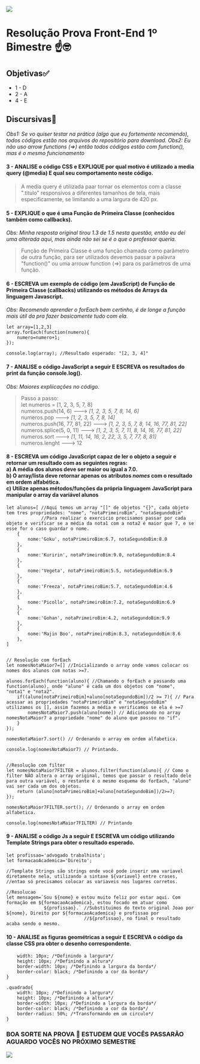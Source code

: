 <a href="https://www.youtube.com/watch?v=nwuW98yLsgY"><img src="https://media1.tenor.com/m/Zf35nqIQW2cAAAAd/shikanoko-nokonoko-koshitantan-my-deer-friend-nokatan.gif"></a>
# Resolução Prova Front-End 1º Bimestre ☝️🤓
## Objetivas✅
- 1 - D
- 2 - A
- 4 - E

## Discursivas📝
*Obs1: Se vo quiser testar na prática (algo que eu fortemente recomendo), todos códigos estão nos arquivos do repositório para download.*
*Obs2: Eu não uso arrow functions (=>) então todos códigos estão com function(), mas é o mesmo funcionamento*
#### 3 - ANALISE o código CSS  e EXPLIQUE por qual motivo é utilizado a media query (@media) E qual seu comportamento neste código.
>A media query é utilizada paar tornar os elementos com a classe ".titulo" responsivos a diferentes tamanhos de tela, mais especificamente, se limitando a uma largura de 420 px.

#### 5 - EXPLIQUE o que é uma Função de Primeira Classe (conhecidos também como callbacks).
*Obs: Minha resposta original tirou 1.3 de 1.5 nesta questão, então eu dei uma alterada aqui, mas ainda não sei se é o que o professor queria.*
>Função de Primeira Classe é uma função chamada como parâmetro de outra função, para ser utilizados devemos passar a palavra "function()" ou uma arrouw function (=>) para os parâmetros de uma função.

#### 6 - ESCREVA um exemplo de código (em JavaScript) de Função de Primeira Classe (callbacks) utilizando os métodos de Arrays da linguagem Javascript.
*Obs: Recomendo aprender o forEach bem certinho, é de longe a função mais útil da pra fazer basicamente tudo com ela.*
```
let array=[1,2,3]
array.forEach(function(numero){
    numero=numero+1;
});

console.log(array); //Resultado esperado: "[2, 3, 4]"
```


#### 7 - ANALISE o código JavaScript a seguir E ESCREVA os resultados do print da função console.log().
*Obs: Maiores expliicações no código.*
>Passo a passo:<br>let numeros = [1, 2, 3, 5, 7, 8]<br>numeros.push(14, 6) ---> *[1, 2, 3, 5, 7, 8, 14, 6]*<br>numeros.pop ---> *[1, 2, 3, 5, 7, 8, 14]*<br>numeros.push(16, 77, 81, 22) ---> *[1, 2, 3, 5, 7, 8, 14, 16, 77, 81, 22]*<br>numeros.splice(5, 0, 11) ---> *[1, 2, 3, 5, 7, 11, 8, 14, 16, 77, 81, 22]*<br>numeros.sort ---> *[1, 11, 14, 16, 2, 22, 3, 5, 7, 77, 8, 81]*<br>numeros.lenght ---> 12

#### 8 - ESCREVA um código JavaScript capaz de ler o objeto a seguir e retornar um resultado com as seguintes regras:<br> a) A média dos alunos deve ser maior ou igual a 7.0.<br>   b) O array/lista deve retornar apenas os atributos *nomes* com o resultado em ordem alfabética.<br>   c) Utilize apenas métodos/funções da própria linguagem JavaScript para manipular o array da variável alunos
```
let alunos=[ //Aqui temos um array "[]" de objetos "{}", cada objeto tem tres propriedades: "nome", "notaPrimeiroBim", "notaSegundoBim"
             //Para realizar o exercicio precisamos passar por cada objeto e verificar se a média da nota1 com a nota2 é maior que 7, e se esse for o caso guardar o nome.
    {
        nome:'Goku', notaPrimeiroBim:6.7, notaSegundoBim:8.0
    },
    {
        nome:'Kuririn', notaPrimeiroBim:9.0, notaSegundoBim:8.4
    },
    {
        nome:'Vegeta', notaPrimeiroBim:5.5, notaSegundoBim:6.9
    },
    {
        nome:'Freeza', notaPrimeiroBim:5.7, notaSegundoBim:4.6
    },
    {
        nome:'Picollo', notaPrimeiroBim:7.2, notaSegundoBim:6.9
    },
    {
        nome:'Gohan', notaPrimeiroBim:4.2, notaSegundoBim:9.9
    },
    {
        nome:'Majin Boo', notaPrimeiroBim:8.3, notaSegundoBim:8.6
    },
]


// Resolução com forEach
let nomesNotaMaior7=[] //Inicializando o array onde vamos colocar os nomes dos alunos com notas >=7.

alunos.forEach(function(aluno){ //Chamando o forEach e passando uma function(aluno), onde "aluno" é cada um dos objetos com "nome", "nota1" e "nota2".
    if((aluno[notaPrimeiroBim]+aluno[notaSegundoBim])/2 >= 7){ // Para acessar as propriedades "notaPrimeiroBim" e "notaSegundoBim" utilizamos os [], assim fazemos a média e verificamos se ela é >=7
        nomesNotaMaior7.push(aluno[nome]) // Adicionando no array nomesNotaMaior7 a propriedade "nome" do aluno que passou no "if".
    } 
});

nomesNotaMaior7.sort() // Ordenando o array em ordem alfabetica.

console.log(nomesNotaMaior7) // Printando.


//Resolução com filter
let nomesNotaMaior7FILTER = alunos.filter(function(aluno){ // Como o filter NÃO altera o array original, temos que passar o resultado dele para outra variável, o restante é o mesmo esquema do forEach, "aluno" vai ser cada um dos objetos.
    return (aluno[notaPrimeiroBim]+aluno[notaSegundoBim])/2>=7;                                        
});

nomesNotaMaior7FILTER.sort(); // Ordenando o array em ordem alfabetica.

console.log(nomesNotaMaior7FILTER) // Printando
```
#### 9 - ANALISE o código Js a seguir E ESCREVA um código utilizando Template Strings para obter o resultado esperado.<br>
```let nomes='Joao';
let profissao='advogado trabalhista';
let formacaoAcademica='Direito';

//Template Strings são strings onde você pode inserir uma variavel diretamente nela, utilizando a sintaxe ${variavel} entre crases,
//entao só precisamos colocar as variaveis nos lugares corretos.

//Resolucao
let mensagem=`Sou ${nome} e estou muito feliz por estar aqui. Com formação em ${formacaoAcademica}, estou focado em atuar como
              ${profissao}.` //Substituimos do texto original Joao por ${nome}, Direito por ${formacaoAcademica} e profissao por
                             //${profissao}, no final o resultado acaba sendo o mesmo.
```

#### 10 - ANALISE as figuras geométricas a seguir E ESCREVA o código da classe CSS pra obter o desenho correspondente.<br>
```.quadrado{
    width: 10px; /*Definindo a largura*/
    height: 10px; /*Definindo a altura*/
    border-width: 10px; /*Definindo a largura da borda*/
    border-color: black; /*Definindo a cor da borda*/
}

.quadrado{
    width: 10px; /*Definindo a largura*/
    height: 10px; /*Definindo a altura*/
    border-width: 10px; /*Definindo a largura da borda*/
    border-color: black; /*Definindo a cor da borda*/
    border-radius: 50%; /*Transformando em um circulo*/
}
```

### BOA SORTE NA PROVA 🙏 ESTUDEM QUE VOCÊS PASSARÃO <br> AGUARDO VOCÊS NO PRÓXIMO SEMESTRE 
<img src="https://i.imgur.com/QTRmFhF.gif">
